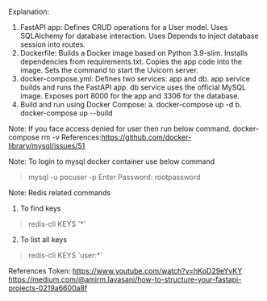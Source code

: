 Explanation:
1. FastAPI app:
Defines CRUD operations for a User model.
Uses SQLAlchemy for database interaction.
Uses Depends to inject database session into routes.
2. Dockerfile:
Builds a Docker image based on Python 3.9-slim.
Installs dependencies from requirements.txt.
Copies the app code into the image.
Sets the command to start the Uvicorn server.
3. docker-compose.yml:
Defines two services: app and db.
app service builds and runs the FastAPI app.
db service uses the official MySQL image.
Exposes port 8000 for the app and 3306 for the database.
4. Build and run using Docker Compose:
   a. docker-compose up -d
   b. docker-compose up --build
   
Note: If you face access denied for user then run below command.
docker-compose rm -v
References:https://github.com/docker-library/mysql/issues/51

Note: To login to mysql docker container use below command
> mysql -u pocuser -p
> Enter Password: rootpassword

Note: Redis related commands
1. To find keys
> redis-cli KEYS '*'

2. To list all keys
> redis-cli KEYS 'user:*'

References Token:
https://www.youtube.com/watch?v=hKoD29eYvKY
https://medium.com/@amirm.lavasani/how-to-structure-your-fastapi-projects-0219a6600a8f
